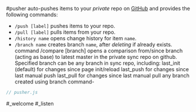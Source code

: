 #pusher auto-pushes items to your _private_ repo on [GitHub](https://github.com) and provides the following commands:
- `/push [label]` pushes items to your repo.
- `/pull [label]` pulls items from your repo.
- `/history name` opens change history for item `name`.
- `/branch name` creates branch `name`, after _deleting_ if already exists.
command /compare [branch] opens a comparison from/since branch (acting as base) to latest master in the private sync repo on github. Specified branch can be any branch in sync repo, including:
last_init (default) for changes since page init/reload
last_push for changes since last manual push
last_pull for changes since last manual pull
any branch created using branch command- 

```js_removed:pusher.js
// pusher.js
```

#_welcome #_listen